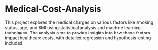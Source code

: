 # Medical-Cost-Analysis
This project explores the medical charges on various factors like smoking status, age, and BMI using statistical analysis and machine learning techniques. The analysis aims to provide insights into how these factors impact healthcare costs, with detailed regression and hypothesis testing included.
